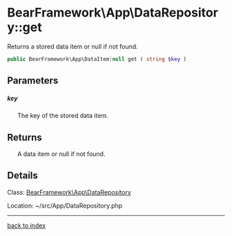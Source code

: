 # BearFramework\App\DataRepository::get

Returns a stored data item or null if not found.

```php
public BearFramework\App\DataItem|null get ( string $key )
```

## Parameters

##### key

&nbsp;&nbsp;&nbsp;&nbsp;&nbsp;&nbsp;The key of the stored data item.

## Returns

&nbsp;&nbsp;&nbsp;&nbsp;&nbsp;&nbsp;A data item or null if not found.

## Details

Class: [BearFramework\App\DataRepository](bearframework.app.datarepository.class.md)

Location: ~/src/App/DataRepository.php

---

[back to index](index.md)

